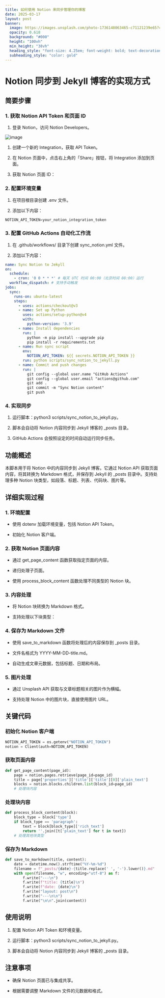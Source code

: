 ```yaml
---
title: 如何使用 Notion 来同步管理你的博客
date: 2025-03-17
layout: post
banner:
  image: https://images.unsplash.com/photo-1736148063465-c71121239e65?crop=entropy&cs=tinysrgb&fit=max&fm=jpg&ixid=M3w2OTIwMzJ8MHwxfHJhbmRvbXx8fHx8fHx8fDE3NDIyMzYwMDV8&ixlib=rb-4.0.3&q=80&w=1080
  opacity: 0.618
  background: "#000"
  height: "100vh"
  min_height: "38vh"
  heading_style: "font-size: 4.25em; font-weight: bold; text-decoration: underline"
  subheading_style: "color: gold"
---
```


# Notion 同步到 Jekyll 博客的实现方式

## 简要步骤

### 1. 获取 Notion API Token 和页面 ID

1. 登录 Notion，访问 Notion Developers。

![image](https://prod-files-secure.s3.us-west-2.amazonaws.com/a7a0cc5a-89b9-4cda-8686-1fba0ca52f40/d19c1afe-dea5-4312-9333-786b0ba83054/image.png?X-Amz-Algorithm=AWS4-HMAC-SHA256&X-Amz-Content-Sha256=UNSIGNED-PAYLOAD&X-Amz-Credential=ASIAZI2LB4667SOTURO6%2F20250317%2Fus-west-2%2Fs3%2Faws4_request&X-Amz-Date=20250317T182645Z&X-Amz-Expires=3600&X-Amz-Security-Token=IQoJb3JpZ2luX2VjEPL%2F%2F%2F%2F%2F%2F%2F%2F%2F%2FwEaCXVzLXdlc3QtMiJGMEQCIBRFAN%2FIDnawkDFGKz1LIyczX3YgVpARkYD4TTDiPjFiAiBGZSvk6Vo6RNLIwE4eb%2FTJrkU4A4HWsUXNO8t821sVair%2FAwhLEAAaDDYzNzQyMzE4MzgwNSIM%2BEKX5pIp8WOGh3%2FGKtwD6o9szT1k%2FCJlRE6VAkBPHqfBHmIcp8USBYOIlaXrjfyFACUQc2xgpYmAGOafCXpENXgxypq4YVhEJp43VMinUP5FutmmykrFYw55H3XOuVvyWJTI8xByBHQTJzkYFiAir9djgKF0r2j7htV1SyJYiMUiQSEW0hqkp2wCLgwBUXmNS1OpPm0CuIOof%2BzAq37DEB7aldcS%2Ftf4aEciGtIjTVcxG2mz8xEVN7s8co1Q%2B9t887JMF7KZRF7Qrv%2Fpy1oKg%2B%2FBIVwu8tIMB0nxycX75UlNlWBrzCGAQbo22qIDYgCMvgkIcOJ1okX6FvWQuXNQ0T%2BZgKiYGFysa%2BCZULgY81BBuFjJlTGCau4px%2B81HTzYKFRGuiwpJKJQaOdOtD10aON4pIZzMCN5MnjBoPRvby%2F8j3pwWpyeiCUm75mAMWr0stIsrlt9VIAE4CbJntJfB%2B5dtM2ebj5rGkoGDcH22ocMvnOI3YM0G4g5YWYd135BCygSYR8jFC6y1XgnOLh0%2B5O8NykPZYQ5yEHOeY4BWFONwOav6r15RXArb9N4lR3vwZtvaJLhsT9huGZSz4CWIJq0EYRmx8%2BIdJRy7PE6ZXnxZoASYF%2B%2FjinQwvbE1QLIGElzCZCNiZWlAj0wycXhvgY6pgFtGRPqM%2BsvsQXUSf1jwHPTddD%2Fj3UNw71SXLtVkUTV3KracMYzPNnILouC9A3xGREHGksdCfsYxtVqLH4XiG%2Bf7CdqRe5AUdv3L%2BkL1ytUqHNRaEwhz80myZLmNoAdMW5bf7bNE3K0o2wqPb83YHKgB6%2BbTb5EcK2RHVgjeuEA7zVdCYvJBJpndhzyT0lQGCzfwDrebTMelGI8yW2u7Zbu8U%2F%2BFET9&X-Amz-Signature=08c8a23f179b3fd857d08a01fdd583ee41e90fe6f06de07f78272d4c5357af86&X-Amz-SignedHeaders=host&x-id=GetObject)

1. 创建一个新的 Integration，获取 API Token。

1. 在 Notion 页面中，点击右上角的「Share」按钮，将 Integration 添加到页面。

1. 获取 Notion 页面 ID：


### 2. 配置环境变量

1. 在项目根目录创建 .env 文件。

1. 添加以下内容：

```javascript
NOTION_API_TOKEN=your_notion_integration_token
```

### 3. 配置 GitHub Actions 自动化工作流

1. 在 .github/workflows/ 目录下创建 sync_notion.yml 文件。

1. 添加以下内容：

```yaml
name: Sync Notion to Jekyll
on:
  schedule:
    - cron: '0 0 * * *' # 每天 UTC 时间 00:00（北京时间 08:00）运行
  workflow_dispatch: # 支持手动触发
jobs:
  sync:
    runs-on: ubuntu-latest
    steps:
      - uses: actions/checkout@v3
      - name: Set up Python
        uses: actions/setup-python@v4
        with:
          python-version: '3.9'
      - name: Install dependencies
        run: |
          python -m pip install --upgrade pip
          pip install -r requirements.txt
      - name: Run sync script
        env:
          NOTION_API_TOKEN: ${{ secrets.NOTION_API_TOKEN }}
        run: python scripts/sync_notion_to_jekyll.py
      - name: Commit and push changes
        run: |
          git config --global user.name "GitHub Actions"
          git config --global user.email "actions@github.com"
          git add .
          git commit -m "Sync Notion content"
          git push
```

### 4. 实现同步

1. 运行脚本：python3 scripts/sync_notion_to_jekyll.py。

1. 脚本会自动将 Notion 内容同步到 Jekyll 博客的 _posts 目录。

1. GitHub Actions 会按照设定的时间自动运行同步任务。

## 功能概述

本脚本用于将 Notion 中的内容同步到 Jekyll 博客。它通过 Notion API 获取页面内容，将其转换为 Markdown 格式，并保存到 Jekyll 的 _posts 目录中。支持处理多种 Notion 块类型，如段落、标题、列表、代码块、图片等。

## 详细实现过程

### 1. 环境配置

- 使用 dotenv 加载环境变量，包括 Notion API Token。

- 初始化 Notion 客户端。

### 2. 获取 Notion 页面内容

- 通过 get_page_content 函数获取指定页面的内容。

- 递归处理子页面。

- 使用 process_block_content 函数处理不同类型的 Notion 块。

### 3. 内容处理

- 将 Notion 块转换为 Markdown 格式。

- 支持处理以下块类型：


### 4. 保存为 Markdown 文件

- 使用 save_to_markdown 函数将处理后的内容保存到 _posts 目录。

- 文件名格式为 YYYY-MM-DD-title.md。

- 自动生成文章元数据，包括标题、日期和布局。

### 5. 图片处理

- 通过 Unsplash API 获取与文章标题相关的图片作为横幅。

- 支持处理 Notion 中的图片块，直接使用图片 URL。

## 关键代码

### 初始化 Notion 客户端

```python
NOTION_API_TOKEN = os.getenv("NOTION_API_TOKEN")
notion = Client(auth=NOTION_API_TOKEN)
```

### 获取页面内容

```python
def get_page_content(page_id):
    page = notion.pages.retrieve(page_id=page_id)
    title = page['properties']['title']['title'][0]['plain_text']
    blocks = notion.blocks.children.list(block_id=page_id)
    # 处理块内容
```

### 处理块内容

```python
def process_block_content(block):
    block_type = block['type']
    if block_type == 'paragraph':
        text = block[block_type]['rich_text']
        return ''.join([t['plain_text'] for t in text])
    # 处理其他块类型
```

### 保存为 Markdown

```python
def save_to_markdown(title, content):
    date = datetime.now().strftime("%Y-%m-%d")
    filename = f"_posts/{date}-{title.replace(' ', '-').lower()}.md"
    with open(filename, "w", encoding="utf-8") as f:
        f.write("---\n")
        f.write(f"title: {title}\n")
        f.write(f"date: {date}\n")
        f.write("layout: post\n")
        f.write("---\n\n")
        f.write("\n\n".join(content))
```

## 使用说明

1. 配置 Notion API Token 和环境变量。

1. 运行脚本：python3 scripts/sync_notion_to_jekyll.py。

1. 脚本会自动将 Notion 内容同步到 Jekyll 博客的 _posts 目录。

## 注意事项

- 确保 Notion 页面已与集成共享。

- 根据需要调整 Markdown 文件的元数据和格式。